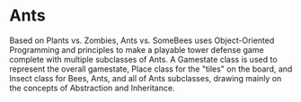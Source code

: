 # Ants
Based on Plants vs. Zombies, Ants vs. SomeBees uses Object-Oriented Programming and principles to make a playable tower defense game complete with multiple subclasses of Ants. A Gamestate class is used to represent the overall gamestate, Place class for the "tiles" on the board, and Insect class for Bees, Ants, and all of Ants subclasses, drawing mainly on the concepts of Abstraction and Inheritance.
